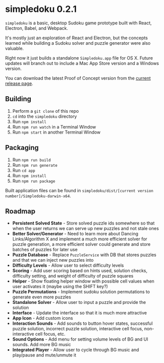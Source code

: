 # simpledoku 0.2.1

`simpledoku` is a basic, desktop Sudoku game prototype built with React, Electron, Babel, and Webpack.

It's mostly just an exploration of React and Electron, but the concepts learned while building a Sudoku solver and puzzle generator were also valuable.

Right now it just builds a standalone `Simpledoku.app` file for OS X. Future updates will branch out to include a Mac App Store version and a Windows version.

You can download the latest Proof of Concept version from the [current release page](https://github.com/DVDAGames/simpledoku/releases/tag/0.2.0).

## Building

1. Perform a `git clone` of this repo
1. `cd` into the `simpledoku` directory
1. Run `npm install`
1. Run `npm run watch` in a Terminal Window
1. Run `npm start` in another Terminal Window


## Packaging

1. Run `npm run build`
1. Run `npm run generate`
1. Run `cd app`
1. Run `npm install`
1. Run `npm run package`

Built application files can be found in `simpledoku/dist/[current version number]/Simpledoku-darwin-x64`.

## Roadmap

- **Persistent Solved State** - Store solved puzzle ids somewhere so that when the user returns we can serve up new puzzles and not stale ones
- **Better Solver/Generator** - Need to learn more about Dancing Links/Algorithm X and implement a much more efficient solver for puzzle generation, a more efficient solver could generate and store batches of puzzles for later use
- **Puzzle Database** - Replace `PuzzleService` with DB that stores puzzles and that we can inject new puzzles into
- **Difficulty Levels** - Allow user to select difficulty levels
- **Scoring** - Add user scoring based on hints used, solution checks, difficulty setting, and weight of difficulty of puzzle squares
- **Helper** - Show floating helper window with possible cell values when user activates it (maybe using the SHIFT key?)
- **Puzzle Permutations** - Implement sudoku solution permutations to generate even more puzzles
- **Standalone Solver** - Allow user to input a puzzle and provide the solution
- **Interface** - Update the interface so that it is much more attractive
- **App Icon** - Add custom icons
- **Interaction Sounds** - Add sounds to button hover states, successful puzzle solution, incorrect puzzle solution, interactive cell focus, non-interactive cell focus, etc.
- **Sound Options** - Add menu for setting volume levels of BG and UI sounds. Add more BG music
- **Integrated Player** - Allow user to cycle through BG music and play/pause and mute/unmute it

